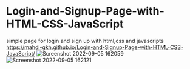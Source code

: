 # Login-and-Signup-Page-with-HTML-CSS-JavaScript
simple page for login and sign up with html,css and javascripts
https://mahdi-gkh.github.io/Login-and-Signup-Page-with-HTML-CSS-JavaScript/
![Screenshot 2022-09-05 162059](https://user-images.githubusercontent.com/94890007/188442505-3c362b0e-cf80-4868-a27a-86889cbd851d.png)
![Screenshot 2022-09-05 162121](https://user-images.githubusercontent.com/94890007/188442532-4eb92c48-abd0-4ef6-ab73-e4368986b9d4.png)
